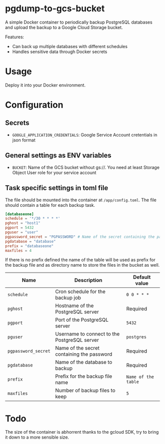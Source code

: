 # pgdump-to-gcs-bucket

A simple Docker container to periodically backup PostgreSQL databases and upload the backup to a Google Cloud Storage bucket.

Features:

* Can back up multiple databases with different schedules
* Handles sensitive data through Docker secrets

# Usage

Deploy it into your Docker environment.

# Configuration

## Secrets

* `GOOGLE_APPLICATION_CREDENTIALS`: Google Service Account cretentials in json format

## General settings as ENV variables
 
* `BUCKET`: Name of the GCS bucket without gs://. You need at least Storage Object User role for your service account

## Task specific settings in toml file

The file should be mounted into the container at `/app/config.toml`. The file should contain a table for each backup task.

```toml
[databaseone]
schedule = '*/30 * * * *'
pghost = "host1"
pgport = 5432
pguser = "user"
pgpassword_secret = "PGPASSWORD" # Name of the secret containing the password
pgdatabase = "database"
prefix = "databaseone"
maxfiles = 4
```

If there is no prefix defined the name of the table will be used as prefix for the backup file and as directory name to store the files in the bucket as well.

|Name                   |Description                                                                                              | Default value       |
|-----------------------|---------------------------------------------------------------------------------------------------------|---------------------|
|`schedule`             |Cron schedule for the backup job                                                                         | `0 0 * * *`         |
|`pghost`               |Hostname of the PostgreSQL server                                                                        | Required            |
|`pgport`               |Port of the PostgreSQL server                                                                            | `5432`              |
|`pguser`               |Username to connect to the PostgreSQL server                                                             | `postgres`          |
|`pgpassword_secret`    |Name of the secret containing the password                                                               | Required            |
|`pgdatabase`           |Name of the database to backup                                                                           | Required            |
|`prefix`               |Prefix for the backup file name                                                                          | `Name of the table` |
|`maxfiles`             |Number of backup files to keep                                                                           | `5`                 |

# Todo

The size of the container is abhorrent thanks to the gcloud SDK, try to bring it down to a more sensible size.
